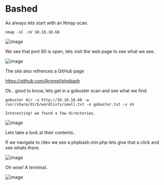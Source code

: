 # Bashed

As always lets start with an Nmap scan.

    nmap -sC -sV 10.10.10.68
![image](https://github.com/marcusdjr/HTBBoxes/assets/31329300/bd336561-3d24-496a-8eec-a75eccd1c6c3)


We see that port 80 is open, lets visit the web page to see what we see.

![image](https://github.com/marcusdjr/HTBBoxes/assets/31329300/8bc81bcc-cc18-46be-86a6-30a7e1ceaf40)

The site also refrences a GitHub page

https://github.com/Arrexel/phpbash

Ok.. good to know, lets get in a gobuster scan and see what we find.

    gobuster dir -u http://10.10.10.68 -w /usr/share/dirb/wordlists/small.txt -o gobuster.txt -x sh  

    Interesting! we found a few directories.

![image](https://github.com/marcusdjr/HTBBoxes/assets/31329300/3334a6e8-468f-4d53-9db8-9559c5b81b16)

Lets take a look at their contents..

If we navigate to /dev we see a phpbash.min.php lets give that a click and see whats there.

![image](https://github.com/marcusdjr/HTBBoxes/assets/31329300/0a5d6bf5-84a3-4aae-a22c-606452049d75)

Oh wow! A terminal..

![image](https://github.com/marcusdjr/HTBBoxes/assets/31329300/32b091dd-4f2c-4d1d-8954-2dd0c1e83f6e)

